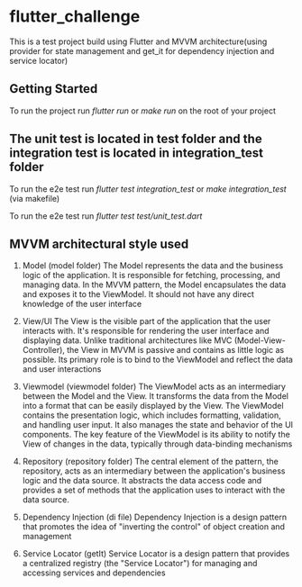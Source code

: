 # flutter_challenge

This is a  test project build using Flutter and MVVM architecture(using provider for state management and get_it for dependency injection and service locator)

## Getting Started
To run the project run *flutter run* or *make run* on the root of your project

## The  unit test is located in test folder and the integration test is located in integration_test folder

To run the e2e test run *flutter test integration_test* or *make integration_test* (via makefile)

To run the e2e test run *flutter test test/unit_test.dart* 


## MVVM architectural style used
1. Model (model folder)
The Model represents the data and the business logic of the application. It is responsible for fetching, processing, and managing data. In the MVVM pattern, the Model encapsulates the data and exposes it to the ViewModel. It should not have any direct knowledge of the user interface

2. View/UI 
The View is the visible part of the application that the user interacts with. It's responsible for rendering the user interface and displaying data. Unlike traditional architectures like MVC (Model-View-Controller), the View in MVVM is passive and contains as little logic as possible. Its primary role is to bind to the ViewModel and reflect the data and user interactions

3. Viewmodel (viewmodel folder)
The ViewModel acts as an intermediary between the Model and the View. It transforms the data from the Model into a format that can be easily displayed by the View. The ViewModel contains the presentation logic, which includes formatting, validation, and handling user input. It also manages the state and behavior of the UI components. The key feature of the ViewModel is its ability to notify the View of changes in the data, typically through data-binding mechanisms

4. Repository (repository folder)
 The central element of the pattern, the repository, acts as an intermediary between the application's business logic and the data source. It abstracts the data access code and provides a set of methods that the application uses to interact with the data source. 

5. Dependency Injection (di file)
 Dependency Injection is a design pattern that promotes the idea of "inverting the control" of object creation and management


6. Service Locator (getIt)
Service Locator is a design pattern that provides a centralized registry (the "Service Locator") for managing and accessing services and dependencies




